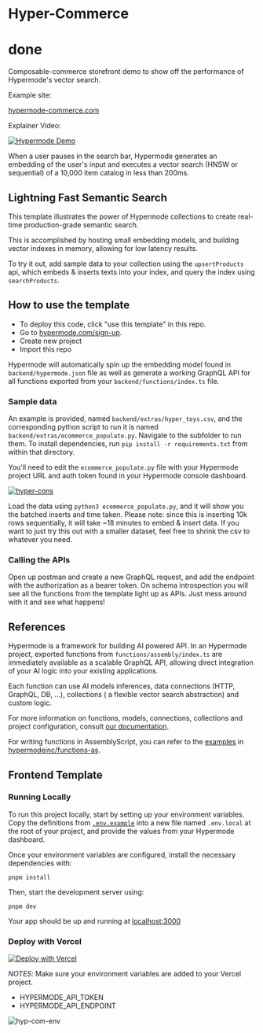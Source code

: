 # Hyper-Commerce

# done

Composable-commerce storefront demo to show off the performance of Hypermode's vector search.

Example site:

[hypermode-commerce.com](https://hypermode-commerce.com)

Explainer Video:

[![Hypermode Demo](https://img.youtube.com/vi/Me4YjNzR-cg/0.jpg)](https://www.youtube.com/watch?v=Me4YjNzR-cg)

When a user pauses in the search bar, Hypermode generates an embedding of the user's input and executes a vector search (HNSW or sequential) of a 10,000 item catalog in less than 200ms.

## Lightning Fast Semantic Search

This template illustrates the power of Hypermode collections to create real-time production-grade semantic search.

This is accomplished by hosting small embedding models, and building vector indexes in memory, allowing for low latency results.

To try it out, add sample data to your collection using the `upsertProducts` api, which embeds & inserts texts into your index, and query the index using `searchProducts`.

## How to use the template

- To deploy this code, click "use this template" in this repo.
- Go to [hypermode.com/sign-up](https://hypermode.com/sign-up).
- Create new project
- Import this repo

Hypermode will automatically spin up the embedding model found in `backend/hypermode.json` file as well as generate a working GraphQL API for all functions exported from your `backend/functions/index.ts` file.

### Sample data

An example is provided, named `backend/extras/hyper_toys.csv`, and the corresponding python script to run it is named `backend/extras/ecommerce_populate.py`. Navigate to the subfolder to run them.
To install dependencies, run `pip install -r requirements.txt` from within that directory.

You'll need to edit the `ecommerce_populate.py` file with your Hypermode project URL and auth token found in your Hypermode console dashboard.

[![hyper-cons](https://github.com/user-attachments/assets/18478278-93bf-479b-955c-c23c7a7cdecb)](hypermode.com)

Load the data using `python3 ecommerce_populate.py`, and it will show you the batched inserts and time taken.
Please note: since this is inserting 10k rows sequentially, it will take ~18 minutes to embed & insert data. If you want to just try this out with a smaller dataset, feel free to shrink the csv to whatever you need.

### Calling the APIs

Open up postman and create a new GraphQL request, and add the endpoint with the authorization as a bearer token. On schema introspection you will see all the functions from the template light up as APIs. Just mess around with it and see what happens!

## References

Hypermode is a framework for building AI powered API.
In an Hypermode project, exported functions from `functions/assembly/index.ts` are immediately available as a scalable GraphQL API, allowing direct integration of your AI logic into your existing applications.

Each function can use AI models inferences, data connections (HTTP, GraphQL, DB, ...), collections ( a flexible vector search abstraction) and custom logic.

For more information on functions, models, connections, collections and project configuration, consult [our documentation](https://docs.hypermode.com).

For writing functions in AssemblyScript, you can refer to the [examples](https://github.com/hypermodeinc/functions-as/tree/main/examples) in [hypermodeinc/functions-as](https://github.com/hypermodeinc/functions-as).

## Frontend Template

### Running Locally

To run this project locally, start by setting up your environment variables. Copy the definitions from [`.env.example`](https://github.com/hypermodeinc/hyper-commerce/blob/main/frontend/.env.example) into a new file named `.env.local` at the root of your project, and provide the values from your Hypermode dashboard.

Once your environment variables are configured, install the necessary dependencies with:

```
pnpm install
```

Then, start the development server using:

```
pnpm dev
```

Your app should be up and running at [localhost:3000](http://localhost:3000/)

### Deploy with Vercel

[![Deploy with Vercel](https://vercel.com/button)](https://vercel.com/new/clone?repository-url=https%3A%2F%2Fgithub.com%2Fhypermodeinc%2Fhyper-commerce%2Ftree%2Fmain%2Ffrontend)

_NOTES_: Make sure your environment variables are added to your Vercel project.

- HYPERMODE_API_TOKEN
- HYPERMODE_API_ENDPOINT

![hyp-com-env](https://github.com/user-attachments/assets/38264879-b462-44bf-b658-cc6f14000266)
